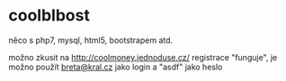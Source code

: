# coolblbost


něco s php7, mysql, html5, bootstrapem atd. 

možno zkusit na http://coolmoney.jednoduse.cz/ registrace "funguje", je možno použít breta@kral.cz jako login a "asdf" jako heslo
